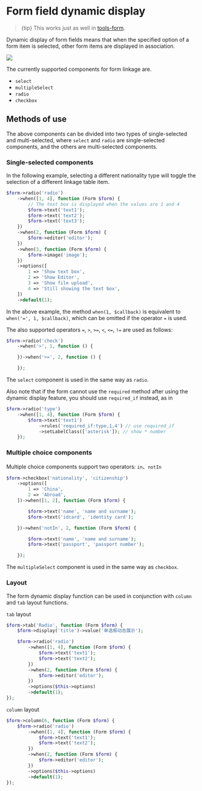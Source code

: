 # Form field dynamic display

> {tip} This works just as well in [tools-form](widgets-form.md).

Dynamic display of form fields means that when the specified option of a form item is selected, other form items are displayed in association.

<a href="{{public}}/assets/img/screenshots/form-when.gif" target="_blank">
    <img class="img" src="{{public}}/assets/img/screenshots/form-when.gif" />
</a>    


The currently supported components for form linkage are.

- `select`
- `multipleSelect`
- `radio`
- `checkbox`

## Methods of use

The above components can be divided into two types of single-selected and multi-selected, where `select` and `radio` are single-selected components, and the others are multi-selected components.

### Single-selected components

In the following example, selecting a different nationality type will toggle the selection of a different linkage table item.

```php
$form->radio('radio')
    ->when([1, 4], function (Form $form) {
        // The text box is displayed when the values are 1 and 4
        $form->text('text1');
        $form->text('text2');
        $form->text('text3');
    })
    ->when(2, function (Form $form) {
        $form->editor('editor');
    })
    ->when(3, function (Form $form) {
        $form->image('image');
    })
    ->options([
        1 => 'Show text box',
        2 => 'Show Editor',
        3 => 'Show file upload',
        4 => 'Still showing the text box',
    ])
    ->default(1);
```

In the above example, the method `when(1, $callback)` is equivalent to `when('=', 1, $callback)`, which can be omitted if the operator `=` is used.

The also supported operators `=`, `>`, `>=`, `<`, `<=`, `!=` are used as follows:

```php
$form->radio('check')
    ->when('>', 1, function () {

    })->when('>=', 2, function () {

    });
```

The `select` component is used in the same way as `radio`.

Also note that if the form cannot use the `required` method after using the dynamic display feature, you should use `required_if` instead, as in

```php
$form->radio('type')
    ->when([1, 4], function (Form $form) {
        $form->text('text1')
            ->rules('required_if:type,1,4') // use required_if
            ->setLabelClass(['asterisk']); // show * number
    });
```

### Multiple choice components

Multiple choice components support two operators: `in`、`notIn`

```php
$form->checkbox('nationality', 'citizenship')
    ->options([
        1 => 'China',
        2 => 'Abroad',
    ])->when([1, 2], function (Form $form) { 

        $form->text('name', 'name and surname');
        $form->text('idcard', 'identity card');

    })->when('notIn', 2, function (Form $form) { 

        $form->text('name', 'name and surname');
        $form->text('passport', 'passport number');

    });
```

The `multipleSelect` component is used in the same way as `checkbox`.


### Layout

The form dynamic display function can be used in conjunction with `column` and `tab` layout functions.


`tab` layout
```php
$form->tab('Radio', function (Form $form) {
    $form->display('title')->value('单选框动态展示');

    $form->radio('radio')
        ->when([1, 4], function (Form $form) {
            $form->text('text1');
            $form->text('text2');
        })
        ->when(2, function (Form $form) {
            $form->editor('editor');
        })
        ->options($this->options)
        ->default(1);
});
```

`column` layout
```php
$form->column(6, function (Form $form) {
    $form->radio('radio')
        ->when([1, 4], function (Form $form) {
            $form->text('text1');
            $form->text('text2');
        })
        ->when(2, function (Form $form) {
            $form->editor('editor');
        })
        ->options($this->options)
        ->default(1);
});
```